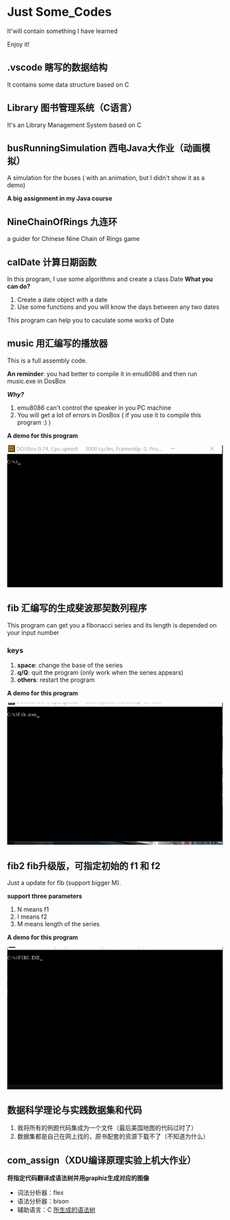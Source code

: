# Just Some_Codes
It'will contain something I have learned  

Enjoy it!
## .vscode 瞎写的数据结构
It contains some data structure based on C
## Library 图书管理系统（C语言）
It's an Library Management System based on C
## busRunningSimulation 西电Java大作业（动画模拟）
A simulation for the buses ( with an animation, but I didn't show it as a demo)  

**A big assignment in my Java course**
## NineChainOfRings 九连环
a guider for Chinese Nine Chain of Rings game
## calDate 计算日期函数
In this program, I use some algorithms and create a class Date 
**What you can do?**  
1. Create a date object with a date
2. Use some functions and you will know the days between any two dates
 
This program can help you to caculate some works of Date
## music 用汇编写的播放器
This is a full assembly code. 

**An reminder**: you had better to compile it in emu8086 and then run music.exe in DosBox 

***Why?*** 

1. emu8086 can't control the speaker in you PC machine
2. You will get a lot of errors in DosBox ( if you use it to compile this program :) ) 

**A demo for this program** 

![img](https://github.com/MrGGLS/Some_Codes/blob/master/music_demo.gif)
## fib 汇编写的生成斐波那契数列程序
This program can get you a fibonacci series and its length is depended on your input number  
### keys
1. **space**: change the base of the series
2. **q/Q**: quit the program (only work when the series appears)
3. **others**: restart the program

**A demo for this program**  

![img](https://github.com/MrGGLS/Some_Codes/blob/master/fib_demo.gif)

## fib2 fib升级版，可指定初始的 f1 和 f2
Just a update for fib (support bigger M).  

**support three parameters** 
1. N means f1
2. I means f2
3. M means length of the series 



**A demo for this program**  

![img](https://github.com/MrGGLS/Some_Codes/blob/master/fib2_demo.gif)
## 数据科学理论与实践数据集和代码
1. 我将所有的例题代码集成为一个文件（最后美国地图的代码过时了）
2. 数据集都是自己在网上找的，原书配套的资源下载不了（不知道为什么）

## com_assign（XDU编译原理实验上机大作业）
**将指定代码翻译成语法树并用graphiz生成对应的图像**
+ 词法分析器：flex
+ 语法分析器：bison
+ 辅助语言：C
[所生成的语法树](https://github.com/MrGGLS/Some_Codes/blob/master/com_assign/tree.pdf)
